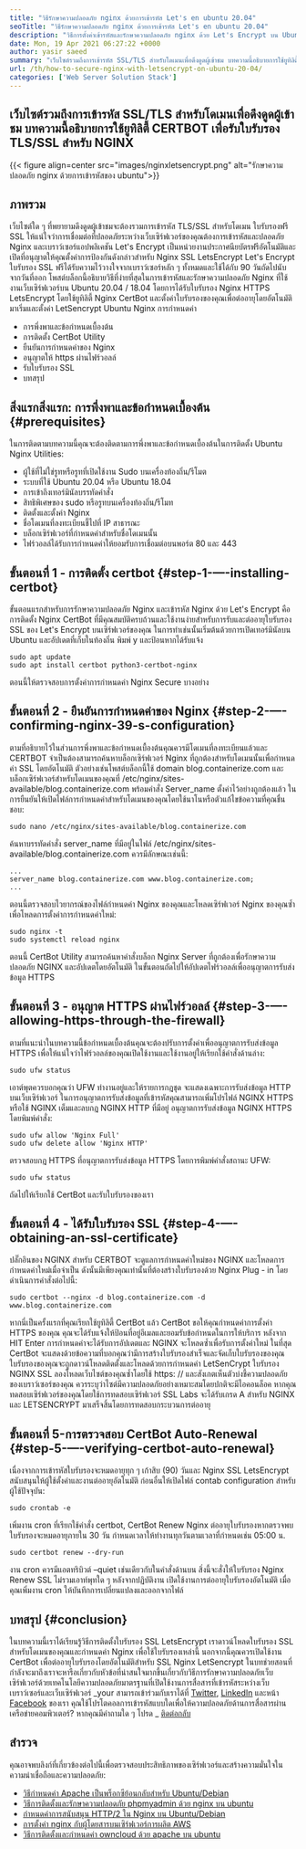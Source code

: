 ```yaml
---
title: "วิธีรักษาความปลอดภัย nginx ด้วยการเข้ารหัส Let's en ubuntu 20.04" 
seoTitle: "วิธีรักษาความปลอดภัย nginx ด้วยการเข้ารหัส Let's en ubuntu 20.04" 
description: "วิธีการตั้งค่าเข้ารหัสและรักษาความปลอดภัย nginx ด้วย Let's Encrypt บน Ubuntu ลองเข้ารหัสไคลเอนต์เพื่อสร้างใบรับรองเพื่อกำหนดค่า NGINX โดยอัตโนมัติ" 
date: Mon, 19 Apr 2021 06:27:22 +0000
author: yasir saeed
summary: "เว็บไซต์รวมถึงการเข้ารหัส SSL/TLS สำหรับโดเมนเพื่อดึงดูดผู้เข้าชม บทความนี้อธิบายการใช้ยูทิลิตี้ CERTBOT เพื่อรับใบรับรอง TLS/SSL สำหรับ NGINX" 
url: /th/how-to-secure-nginx-with-letsencrypt-on-ubuntu-20-04/
categories: ['Web Server Solution Stack']
---
```


## เว็บไซต์รวมถึงการเข้ารหัส SSL/TLS สำหรับโดเมนเพื่อดึงดูดผู้เข้าชม บทความนี้อธิบายการใช้ยูทิลิตี้ CERTBOT เพื่อรับใบรับรอง TLS/SSL สำหรับ NGINX

{{< figure align=center src="images/nginxletsencrypt.png" alt="รักษาความปลอดภัย nginx ด้วยการเข้ารหัสของ ubuntu">}}


##  **ภาพรวม**  
เว็บไซต์ใด ๆ ที่พยายามดึงดูดผู้เข้าชมจะต้องรวมการเข้ารหัส TLS/SSL สำหรับโดเมน ใบรับรองฟรี SSL ให้แน่ใจว่าการเชื่อมต่อที่ปลอดภัยระหว่างเว็บเซิร์ฟเวอร์ของคุณต้องการเข้ารหัสและปลอดภัย Nginx และเบราว์เซอร์แอปพลิเคชัน Let's Encrypt เป็นหน่วยงานประกาศนียบัตรฟรีอัตโนมัติและเปิดที่อนุญาตให้คุณตั้งค่าการป้องกันดังกล่าวสำหรับ Nginx SSL LetsEncrypt Let's Encrypt ใบรับรอง SSL ฟรีได้รับความไว้วางใจจากเบราว์เซอร์หลัก ๆ ทั้งหมดและใช้ได้กับ 90 วันถัดไปนับจากวันที่ออก
โพสต์บล็อกนี้อธิบายวิธีที่ง่ายที่สุดในการเข้ารหัสและรักษาความปลอดภัย Nginx ที่ใช้งานเว็บเซิร์ฟเวอร์บน Ubuntu 20.04 / 18.04 โดยการได้รับใบรับรอง Nginx HTTPS LetsEncrypt โดยใช้ยูทิลิตี้ Nginx CertBot และตั้งค่าใบรับรองของคุณเพื่อต่ออายุโดยอัตโนมัติ มาเริ่มและตั้งค่า LetSencrypt Ubuntu Nginx การกำหนดค่า
  * การพึ่งพาและข้อกำหนดเบื้องต้น
  * การติดตั้ง CertBot Utility
  * ยืนยันการกำหนดค่าของ Nginx
  * อนุญาตให้ https ผ่านไฟร์วอลล์
  * รับใบรับรอง SSL
  * บทสรุป

## สิ่งแรกสิ่งแรก: การพึ่งพาและข้อกำหนดเบื้องต้น {#prerequisites}

ในการติดตามบทความนี้คุณจะต้องติดตามการพึ่งพาและข้อกำหนดเบื้องต้นในการติดตั้ง Ubuntu Nginx Utilities:
  * ผู้ใช้ที่ไม่ใช่รูทหรือรูทที่เปิดใช้งาน Sudo บนเครื่องท้องถิ่น/รีโมต
  * ระบบที่ใช้ Ubuntu 20.04 หรือ Ubuntu 18.04
  * การเข้าถึงเทอร์มินัลบรรทัดคำสั่ง
  * สิทธิพิเศษของ sudo หรือรูทบนเครื่องท้องถิ่น/รีโมท
  * ติดตั้งและตั้งค่า Nginx
  * ชื่อโดเมนที่ลงทะเบียนชี้ไปที่ IP สาธารณะ
  * บล็อกเซิร์ฟเวอร์ที่กำหนดค่าสำหรับชื่อโดเมนนั้น
  * ไฟร์วอลล์ได้รับการกำหนดค่าให้ยอมรับการเชื่อมต่อบนพอร์ต 80 และ 443

## ขั้นตอนที่ 1 - การติดตั้ง certbot {#step-1-—-installing-certbot}

ขั้นตอนแรกสำหรับการรักษาความปลอดภัย Nginx และเข้ารหัส Nginx ด้วย Let's Encrypt คือการติดตั้ง Nginx CertBot ที่มีคุณสมบัติครบถ้วนและใช้งานง่ายสำหรับการรับและต่ออายุใบรับรอง SSL ของ Let's Encrypt บนเซิร์ฟเวอร์ของคุณ ในการทำเช่นนั้นเริ่มต้นด้วยการเปิดเทอร์มินัลบน Ubuntu และอัปเดตที่เก็บในท้องถิ่น พิมพ์ y และป้อนหากได้รับแจ้ง
```
sudo apt update
sudo apt install certbot python3-certbot-nginx

```
ตอนนี้ให้ตรวจสอบการตั้งค่าการกำหนดค่า Nginx Secure บางอย่าง

## ขั้นตอนที่ 2 - ยืนยันการกำหนดค่าของ Nginx {#step-2-—-confirming-nginx-39-s-configuration}

ตามที่อธิบายไว้ในส่วนการพึ่งพาและข้อกำหนดเบื้องต้นคุณควรมีโดเมนที่ลงทะเบียนแล้วและ CERTBOT จำเป็นต้องสามารถค้นหาบล็อกเซิร์ฟเวอร์ Nginx ที่ถูกต้องสำหรับโดเมนนั้นเพื่อกำหนดค่า SSL โดยอัตโนมัติ ตัวอย่างเช่นโพสต์บล็อกนี้ใช้ domain blog.containerize.com และบล็อกเซิร์ฟเวอร์สำหรับโดเมนของคุณที่ /etc/nginx/sites-available/blog.containerize.com พร้อมคำสั่ง Server_name ตั้งค่าไว้อย่างถูกต้องแล้ว
ในการยืนยันให้เปิดไฟล์การกำหนดค่าสำหรับโดเมนของคุณโดยใช้นาโนหรือตัวแก้ไขข้อความที่คุณชื่นชอบ:
```
sudo nano /etc/nginx/sites-available/blog.containerize.com

```
ค้นหาบรรทัดคำสั่ง server_name ที่มีอยู่ในไฟล์ /etc/nginx/sites-available/blog.containerize.com ควรมีลักษณะเช่นนี้:
```
...
server_name blog.containerize.com www.blog.containerize.com;
...
```
ตอนนี้ตรวจสอบไวยากรณ์ของไฟล์กำหนดค่า Nginx ของคุณและโหลดเซิร์ฟเวอร์ Nginx ของคุณซ้ำเพื่อโหลดการตั้งค่าการกำหนดค่าใหม่:
```
sudo nginx -t
sudo systemctl reload nginx

```
ตอนนี้ CertBot Utility สามารถค้นหาคำสั่งบล็อก Nginx Server ที่ถูกต้องเพื่อรักษาความปลอดภัย NGINX และอัปเดตโดยอัตโนมัติ ในขั้นตอนถัดไปให้อัปเดตไฟร์วอลล์เพื่ออนุญาตการรับส่งข้อมูล HTTPS

## ขั้นตอนที่ 3 - อนุญาต HTTPS ผ่านไฟร์วอลล์ {#step-3-—-allowing-https-through-the-firewall}

ตามที่แนะนำในบทความนี้ข้อกำหนดเบื้องต้นคุณจะต้องปรับการตั้งค่าเพื่ออนุญาตการรับส่งข้อมูล HTTPS เพื่อให้แน่ใจว่าไฟร์วอลล์ของคุณเปิดใช้งานและใช้งานอยู่ให้เรียกใช้คำสั่งด้านล่าง:
```
sudo ufw status

```
เอาต์พุตควรบอกคุณว่า UFW ทำงานอยู่และให้รายการกฎชุด จะแสดงเฉพาะการรับส่งข้อมูล HTTP บนเว็บเซิร์ฟเวอร์ ในการอนุญาตการรับส่งข้อมูลที่เข้ารหัสคุณสามารถเพิ่มโปรไฟล์ NGINX HTTPS หรือใช้ NGINX เต็มและลบกฎ NGINX HTTP ที่มีอยู่ อนุญาตการรับส่งข้อมูล NGINX HTTPS โดยพิมพ์คำสั่ง:
```
sudo ufw allow 'Nginx Full'
sudo ufw delete allow 'Nginx HTTP'

```
ตรวจสอบกฎ HTTPS ที่อนุญาตการรับส่งข้อมูล HTTPS โดยการพิมพ์คำสั่งสถานะ UFW:
```
sudo ufw status

```
ถัดไปให้เรียกใช้ CertBot และรับใบรับรองของเรา

## ขั้นตอนที่ 4 - ได้รับใบรับรอง SSL {#step-4-—-obtaining-an-ssl-certificate}

ปลั๊กอินของ NGINX สำหรับ CERTBOT จะดูแลการกำหนดค่าใหม่ของ NGINX และโหลดการกำหนดค่าใหม่เมื่อจำเป็น ดังนั้นมีเพียงคุณเท่านั้นที่ต้องสร้างใบรับรองด้วย Nginx Plug - in โดยดำเนินการคำสั่งต่อไปนี้:
```
sudo certbot --nginx -d blog.containerize.com -d www.blog.containerize.com

```
หากนี่เป็นครั้งแรกที่คุณเรียกใช้ยูทิลิตี้ CertBot แล้ว CertBot ขอให้คุณกำหนดค่าการตั้งค่า HTTPS ของคุณ คุณจะได้รับแจ้งให้ป้อนที่อยู่อีเมลและยอมรับข้อกำหนดในการให้บริการ หลังจาก HIT Enter การกำหนดค่าจะได้รับการอัปเดตและ NGINX จะโหลดซ้ำเพื่อรับการตั้งค่าใหม่ ในที่สุด CertBot จะแสดงด้วยข้อความที่บอกคุณว่ามีการสร้างใบรับรองสำเร็จและจัดเก็บใบรับรองของคุณ
ใบรับรองของคุณจะถูกดาวน์โหลดติดตั้งและโหลดด้วยการกำหนดค่า LetSenCrypt ใบรับรอง NGINX SSL ลองโหลดเว็บไซต์ของคุณซ้ำโดยใช้ https: // และสังเกตเห็นตัวบ่งชี้ความปลอดภัยของเบราว์เซอร์ของคุณ ควรระบุว่าไซต์มีความปลอดภัยอย่างเหมาะสมโดยปกติจะมีไอคอนล็อค หากคุณทดสอบเซิร์ฟเวอร์ของคุณโดยใช้การทดสอบเซิร์ฟเวอร์ SSL Labs จะได้รับเกรด A สำหรับ NGINX และ LETSENCRYPT
มาเสร็จสิ้นโดยการทดสอบกระบวนการต่ออายุ

## ขั้นตอนที่ 5-การตรวจสอบ CertBot Auto-Renewal {#step-5-—-verifying-certbot-auto-renewal}

เนื่องจากการเข้ารหัสใบรับรองจะหมดอายุทุก ๆ เก้าสิบ (90) วันและ Nginx SSL LetsEncrypt สนับสนุนให้ผู้ใช้ตั้งค่าและงานต่ออายุอัตโนมัติ ก่อนอื่นให้เปิดไฟล์ contab configuration สำหรับผู้ใช้ปัจจุบัน:
```
sudo crontab -e
```
เพิ่มงาน cron ที่เรียกใช้คำสั่ง certbot, CertBot Renew Nginx ต่ออายุใบรับรองหากตรวจพบใบรับรองจะหมดอายุภายใน 30 วัน กำหนดเวลาให้ทำงานทุกวันตามเวลาที่กำหนดเช่น 05:00 น.
```
sudo certbot renew --dry-run

```
งาน cron ควรมีแอตทริบิวต์ –quiet เช่นเดียวกับในคำสั่งด้านบน สิ่งนี้จะสั่งให้ใบรับรอง Nginx Renew SSL ไม่รวมเอาท์พุทใด ๆ หลังจากปฏิบัติงาน เปิดใช้งานการต่ออายุใบรับรองอัตโนมัติ เมื่อคุณเพิ่มงาน cron ให้บันทึกการเปลี่ยนแปลงและออกจากไฟล์

## บทสรุป {#conclusion}

ในบทความนี้เราได้เรียนรู้วิธีการติดตั้งใบรับรอง SSL LetsEncrypt เราดาวน์โหลดใบรับรอง SSL สำหรับโดเมนของคุณและกำหนดค่า Nginx เพื่อใช้ใบรับรองเหล่านี้ นอกจากนี้คุณควรเปิดใช้งาน CertBot เพื่อต่ออายุใบรับรองโดยอัตโนมัติสำหรับ SSL Nginx LetSencrypt ในบทช่วยสอนที่กำลังจะมาถึงเราจะหารือเกี่ยวกับหัวข้อที่น่าสนใจมากขึ้นเกี่ยวกับวิธีการรักษาความปลอดภัยเว็บเซิร์ฟเวอร์ด้วยเทคโนโลยีความปลอดภัยมาตรฐานที่เปิดใช้งานการสื่อสารที่เข้ารหัสระหว่างเว็บเบราว์เซอร์และเว็บเซิร์ฟเวอร์
_your สามารถเข้าร่วมกับเราได้ที่ [Twitter][1], [LinkedIn][2] และหน้า [Facebook][3] ของเรา คุณใช้โปรโตคอลการเข้ารหัสแบบใดเพื่อให้ความปลอดภัยด้านการสื่อสารผ่านเครือข่ายคอมพิวเตอร์? หากคุณมีคำถามใด ๆ โปรด _ [ติดต่อกลับ][4]

## สำรวจ
คุณอาจพบลิงก์ที่เกี่ยวข้องต่อไปนี้เพื่อตรวจสอบประสิทธิภาพของเซิร์ฟเวอร์และสร้างความมั่นใจในความน่าเชื่อถือและความปลอดภัย:
  * [วิธีกำหนดค่า Apache เป็นพร็อกซีย้อนกลับสำหรับ Ubuntu/Debian][5]
  * [วิธีการติดตั้งและรักษาความปลอดภัย phpmyadmin ด้วย nginx บน ubuntu][6]
  * [กำหนดค่าการสนับสนุน HTTP/2 ใน Nginx บน Ubuntu/Debian][7]
  * [การตั้งค่า nginx กับผู้โดยสารบนเซิร์ฟเวอร์การผลิต AWS][8]
  * [วิธีการติดตั้งและกำหนดค่า owncloud ด้วย apache บน ubuntu][9]



 [1]: https://twitter.com/containerize_co
 [2]: https://www.linkedin.com/company/containerize/
 [3]: http://facebook.com/containerize
 [4]: mailto:yasir.saeed@aspose.com
 [5]: https://blog.containerize.com/web-server-solution-stack/how-to-configure-apache-as-a-reverse-proxy-for-ubuntudebian/
 [6]: https://blog.containerize.com/web-server-solution-stack/how-to-install-and-secure-phpmyadmin-with-nginx-on-ubuntu/
 [7]: https://blog.containerize.com/web-server-solution-stack/how-to-configure-http2-support-in-nginx-on-ubuntudebian/
 [8]: https://blog.containerize.com/web-server-solution-stack/how-to-setup-nginx-with-passenger-on-aws-production-server/
 [9]: https://blog.containerize.com/backup-and-sync-software/how-to-install-and-configure-owncloud-with-apache-on-ubuntu/
